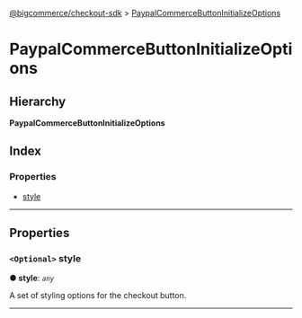 [@bigcommerce/checkout-sdk](../README.md) > [PaypalCommerceButtonInitializeOptions](../interfaces/paypalcommercebuttoninitializeoptions.md)

# PaypalCommerceButtonInitializeOptions

## Hierarchy

**PaypalCommerceButtonInitializeOptions**

## Index

### Properties

* [style](paypalcommercebuttoninitializeoptions.md#style)

---

## Properties

<a id="style"></a>

### `<Optional>` style

**● style**: *`any`*

A set of styling options for the checkout button.

___

